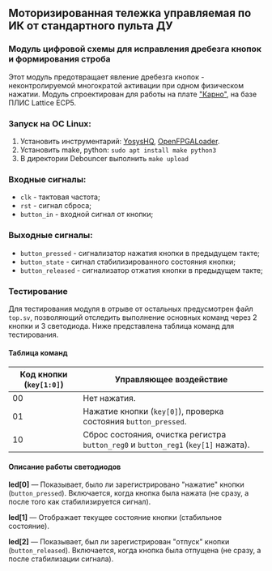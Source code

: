 ## Моторизированная тележка управляемая по ИК от стандартного пульта ДУ
### Модуль цифровой схемы для исправления дребезга кнопок и формирования строба

Этот модуль предотвращает явление дребезга кнопок - неконтролируемой многократой активации при одном физическом нажатии.
Модуль спроектирован для работы на плате ["Карно"](https://github.com/Fabmicro-LLC/Karnix_ASB-254), на базе ПЛИС Lattice ECP5.

### Запуск на ОС Linux:
1. Установить инструментарий: [YosysHQ](https://github.com/YosysHQ/oss-cad-suite-build/releases/), [OpenFPGALoader](https://github.com/trabucayre/openFPGALoader).
2. Установить make, python: `sudo apt install make python3`
3. В директории Debouncer выполнить `make upload`

### Входные сигналы:
* `clk` - тактовая частота;
* `rst` - сигнал сброса;
* `button_in` - входной сигнал от кнопки;

### Выходные сигналы:
* `button_pressed` - сигнализатор нажатия кнопки в предыдущем такте;
* `button_state` - сигнал стабилизированного состояния кнопки;
* `button_released` - сигнализатор отжатия кнопки в предыдущем такте;

### Тестирование
Для тестирования модуля в отрыве от остальных предусмотрен файл `top.sv`, позволяющий отследить выполнение основных команд через 2 кнопки и 3 светодиода.
Ниже представлена таблица команд для тестирования.

#### Таблица команд

| Код кнопки (`key[1:0]`) | Управляющее воздействие                              |
|----------------------|------------------------------------------------------|
| 00                   | Нет нажатия.    |
| 01                   | Нажатие кнопки (`key[0]`), проверка состояния `button_pressed`. |
| 10                   | Сброс состояния, очистка регистра `button_reg0` и `button_reg1` (`key[1]` нажата). |

#### Описание работы светодиодов

**led[0]** — Показывает, было ли зарегистрировано "нажатие" кнопки (`button_pressed`).
Включается, когда кнопка была нажата (не сразу, а после того как стабилизируется сигнал).

**led[1]** — Отображает текущее состояние кнопки (стабильное состояние).

**led[2]** — Показывает, был ли зарегистрирован "отпуск" кнопки (`button_released`).
Включается, когда кнопка была отпущена (не сразу, а после стабилизации сигнала).
